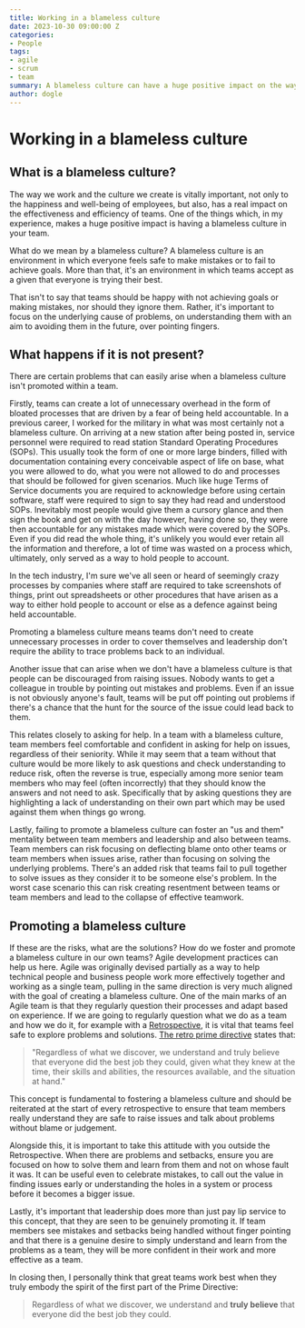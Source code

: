 ```yaml
---
title: Working in a blameless culture
date: 2023-10-30 09:00:00 Z
categories:
- People
tags:
- agile
- scrum
- team
summary: A blameless culture can have a huge positive impact on the way your team works, both internally and with others. In this post I'll explore what a blameless culture is, why it's important and how to promote it within your own team.
author: dogle
---
```


# Working in a blameless culture

## What is a blameless culture?

The way we work and the culture we create is vitally important, not only to the happiness and well-being of employees, but also, has a real impact on the effectiveness and efficiency of teams. One of the things which, in my experience, makes a huge positive impact is having a blameless culture in your team.

What do we mean by a blameless culture? A blameless culture is an environment in which everyone feels safe to make mistakes or to fail to achieve goals. More than that, it's an environment in which teams accept as a given that everyone is trying their best.

That isn't to say that teams should be happy with not achieving goals or making mistakes, nor should they ignore them. Rather, it's important to focus on the underlying cause of problems, on understanding them with an aim to avoiding them in the future, over pointing fingers.

## What happens if it is not present?

There are certain problems that can easily arise when a blameless culture isn't promoted within a team.

Firstly, teams can create a lot of unnecessary overhead in the form of bloated processes that are driven by a fear of being held accountable. In a previous career, I worked for the military in what was most certainly not a blameless culture. On arriving at a new station after being posted in, service personnel were required to read station Standard Operating Procedures (SOPs). This usually took the form of one or more large binders, filled with documentation containing every conceivable aspect of life on base, what you were allowed to do, what you were not allowed to do and processes that should be followed for given scenarios. Much like huge Terms of Service documents you are required to acknowledge before using certain software, staff were required to sign to say they had read and understood SOPs. Inevitably most people would give them a cursory glance and then sign the book and get on with the day however, having done so, they were then accountable for any mistakes made which were covered by the SOPs. Even if you did read the whole thing, it's unlikely you would ever retain all the information and therefore, a lot of time was wasted on a process which, ultimately, only served as a way to hold people to account.

In the tech industry, I'm sure we've all seen or heard of seemingly crazy processes by companies where staff are required to take screenshots of things, print out spreadsheets or other procedures that have arisen as a way to either hold people to account or else as a defence against being held accountable.

Promoting a blameless culture means teams don't need to create unnecessary processes in order to cover themselves and leadership don't require the ability to trace problems back to an individual.

Another issue that can arise when we don't have a blameless culture is that people can be discouraged from raising issues. Nobody wants to get a colleague in trouble by pointing out mistakes and problems. Even if an issue is not obviously anyone's fault, teams will be put off pointing out problems if there's a chance that the hunt for the source of the issue could lead back to them.

This relates closely to asking for help. In a team with a blameless culture, team members feel comfortable and confident in asking for help on issues, regardless of their seniority. While it may seem that a team without that culture would be more likely to ask questions and check understanding to reduce risk, often the reverse is true, especially among more senior team members who may feel (often incorrectly) that they should know the answers and not need to ask. Specifically that by asking questions they are highlighting a lack of understanding on their own part which may be used against them when things go wrong.

Lastly, failing to promote a blameless culture can foster an "us and them" mentality between team members and leadership and also between teams. Team members can risk focusing on deflecting blame onto other teams or team members when issues arise, rather than focusing on solving the underlying problems. There's an added risk that teams fail to pull together to solve issues as they consider it to be someone else's problem. In the worst case scenario this can risk creating resentment between teams or team members and lead to the collapse of effective teamwork.

## Promoting a blameless culture

If these are the risks, what are the solutions? How do we foster and promote a blameless culture in our own teams? Agile development practices can help us here. Agile was originally devised partially as a way to help technical people and business people work more effectively together and working as a single team, pulling in the same direction is very much aligned with the goal of creating a blameless culture. One of the main marks of an Agile team is that they regularly question their processes and adapt based on experience. If we are going to regularly question what we do as a team and how we do it, for example with a [Retrospective](https://www.scrum.org/resources/what-is-a-sprint-retrospective), it is vital that teams feel safe to explore problems and solutions. [The retro prime directive](https://retrospectivewiki.org/index.php?title=The_Prime_Directive) states that:

> "Regardless of what we discover, we understand and truly believe that everyone did the best job they could, given what
> they knew at the time, their skills and abilities, the resources available, and the situation at hand."

This concept is fundamental to fostering a blameless culture and should be reiterated at the start of every retrospective to ensure that team members really understand they are safe to raise issues and talk about problems without blame or judgement.

Alongside this, it is important to take this attitude with you outside the Retrospective. When there are problems and setbacks, ensure you are focused on how to solve them and learn from them and not on whose fault it was. It can be useful even to celebrate mistakes, to call out the value in finding issues early or understanding the holes in a system or process before it becomes a bigger issue.

Lastly, it's important that leadership does more than just pay lip service to this concept, that they are seen to be genuinely promoting it. If team members see mistakes and setbacks being handled without finger pointing and that there is a genuine desire to simply understand and learn from the problems as a team, they will be more confident in their work and more effective as a team.

In closing then, I personally think that great teams work best when they truly embody the spirit of the first part of the Prime Directive:

> Regardless of what we discover, we understand and **truly believe** that everyone did the best job they could.

